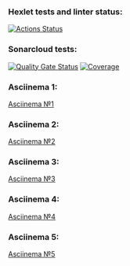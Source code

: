 ### Hexlet tests and linter status:
[![Actions Status](https://github.com/V1dgt/frontend-project-46/actions/workflows/hexlet-check.yml/badge.svg)](https://github.com/V1dgt/frontend-project-46/actions)
### Sonarcloud tests:
[![Quality Gate Status](https://sonarcloud.io/api/project_badges/measure?project=V1dgt_frontend-project-46&metric=alert_status)](https://sonarcloud.io/summary/new_code?id=V1dgt_frontend-project-46)
[![Coverage](https://sonarcloud.io/api/project_badges/measure?project=V1dgt_frontend-project-46&metric=coverage)](https://sonarcloud.io/summary/new_code?id=V1dgt_frontend-project-46)
### Asciinema 1:
[Asciinema №1](https://asciinema.org/a/z0F94rWSLwDG3AXdVhQiUBOLU)
### Asciinema 2:
[Asciinema №2](https://asciinema.org/a/fjGLNMbV5qu9MWBnciuAYbNWb)
### Asciinema 3:
[Asciinema №3](https://asciinema.org/a/zY75cq07qJbVul6o5nQDt0DHO)
### Asciinema 4:
[Asciinema №4](https://asciinema.org/a/QkYuXW81tu7y0aNTW7LV1Zfd2)
### Asciinema 5:
[Asciinema №5](https://asciinema.org/a/XAUOdxWkfdnfkoMbLLnuJ07R4)
